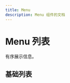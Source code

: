 ```yaml
---
title: Menu
description: Menu 组件的文档
---
```


# Menu 列表

有序展示信息。

## 基础列表

<preview path="" title="基础列表"></preview>
